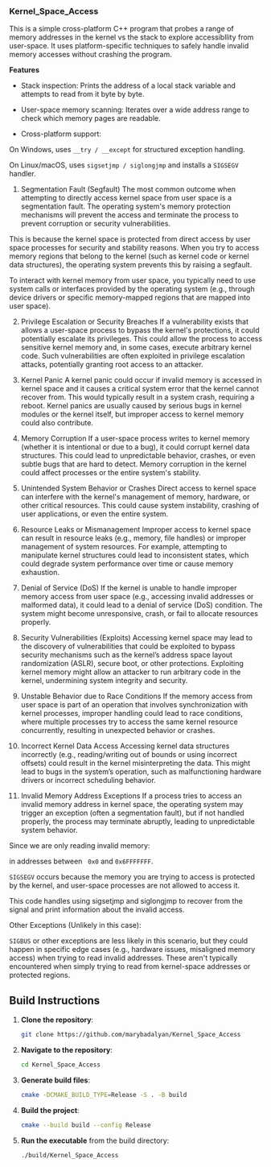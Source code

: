 ### Kernel_Space_Access

This is a simple cross-platform C++ program that probes a range of memory addresses in the kernel vs the stack to explore  accessibllity from user-space. It uses platform-specific techniques to safely handle invalid memory accesses without crashing the program.

**Features**
- Stack inspection: Prints the address of a local stack variable and attempts to read from it byte by byte.

- User-space memory scanning: Iterates over a wide address range to check which memory pages are readable.

- Cross-platform support:

On Windows, uses ```__try / __except``` for structured exception handling.

On Linux/macOS, uses ```sigsetjmp / siglongjmp``` and installs a ```SIGSEGV``` handler.

1. Segmentation Fault (Segfault)
The most common outcome when attempting to directly access kernel space from user space is a segmentation fault. The operating system's memory protection mechanisms will prevent the access and terminate the process to prevent corruption or security vulnerabilities.

This is because the kernel space is protected from direct access by user space processes for security and stability reasons. When you try to access memory regions that belong to the kernel (such as kernel code or kernel data structures), the operating system prevents this by raising a segfault.


To interact with kernel memory from user space, you typically need to use system calls or interfaces provided by the operating system (e.g., through device drivers or specific memory-mapped regions that are mapped into user space).


2. Privilege Escalation or Security Breaches
If a vulnerability exists that allows a user-space process to bypass the kernel's protections, it could potentially escalate its privileges. This could allow the process to access sensitive kernel memory and, in some cases, execute arbitrary kernel code. Such vulnerabilities are often exploited in privilege escalation attacks, potentially granting root access to an attacker.

3. Kernel Panic
A kernel panic could occur if invalid memory is accessed in kernel space and it causes a critical system error that the kernel cannot recover from. This would typically result in a system crash, requiring a reboot. Kernel panics are usually caused by serious bugs in kernel modules or the kernel itself, but improper access to kernel memory could also contribute.

4. Memory Corruption
If a user-space process writes to kernel memory (whether it is intentional or due to a bug), it could corrupt kernel data structures. This could lead to unpredictable behavior, crashes, or even subtle bugs that are hard to detect. Memory corruption in the kernel could affect processes or the entire system's stability.

5. Unintended System Behavior or Crashes
Direct access to kernel space can interfere with the kernel's management of memory, hardware, or other critical resources. This could cause system instability, crashing of user applications, or even the entire system.

6. Resource Leaks or Mismanagement
Improper access to kernel space can result in resource leaks (e.g., memory, file handles) or improper management of system resources. For example, attempting to manipulate kernel structures could lead to inconsistent states, which could degrade system performance over time or cause memory exhaustion.

7. Denial of Service (DoS)
If the kernel is unable to handle improper memory access from user space (e.g., accessing invalid addresses or malformed data), it could lead to a denial of service (DoS) condition. The system might become unresponsive, crash, or fail to allocate resources properly.

8. Security Vulnerabilities (Exploits)
Accessing kernel space may lead to the discovery of vulnerabilities that could be exploited to bypass security mechanisms such as the kernel’s address space layout randomization (ASLR), secure boot, or other protections. Exploiting kernel memory might allow an attacker to run arbitrary code in the kernel, undermining system integrity and security.

9. Unstable Behavior due to Race Conditions
If the memory access from user space is part of an operation that involves synchronization with kernel processes, improper handling could lead to race conditions, where multiple processes try to access the same kernel resource concurrently, resulting in unexpected behavior or crashes.

10. Incorrect Kernel Data Access
Accessing kernel data structures incorrectly (e.g., reading/writing out of bounds or using incorrect offsets) could result in the kernel misinterpreting the data. This might lead to bugs in the system’s operation, such as malfunctioning hardware drivers or incorrect scheduling behavior.

11. Invalid Memory Address Exceptions
If a process tries to access an invalid memory address in kernel space, the operating system may trigger an exception (often a segmentation fault), but if not handled properly, the process may terminate abruptly, leading to unpredictable system behavior.


Since we are only reading invalid memory:

in addresses between ``` 0x0``` and ```0x6FFFFFFF```.

```SIGSEGV``` occurs because the memory you are trying to access is protected by the kernel, and user-space processes are not allowed to access it.

This code handles using sigsetjmp and siglongjmp to recover from the signal and print information about the invalid access.

Other Exceptions (Unlikely in this case):

```SIGBUS``` or other exceptions are less likely in this scenario, but they could happen in specific edge cases (e.g., hardware issues, misaligned memory access) when trying to read invalid addresses. These aren't typically encountered when simply trying to read from kernel-space addresses or protected regions.



## Build Instructions

1. **Clone the repository**:
    ```bash
    git clone https://github.com/marybadalyan/Kernel_Space_Access
    ```

2. **Navigate to the repository**:
    ```bash
    cd Kernel_Space_Access
    ```

3. **Generate build files**:
    ```bash
    cmake -DCMAKE_BUILD_TYPE=Release -S . -B build
    ```

4. **Build the project**:
    ```bash
    cmake --build build --config Release
    ```

5. **Run the executable** from the build directory:
    ```bash
    ./build/Kernel_Space_Access
    ```

